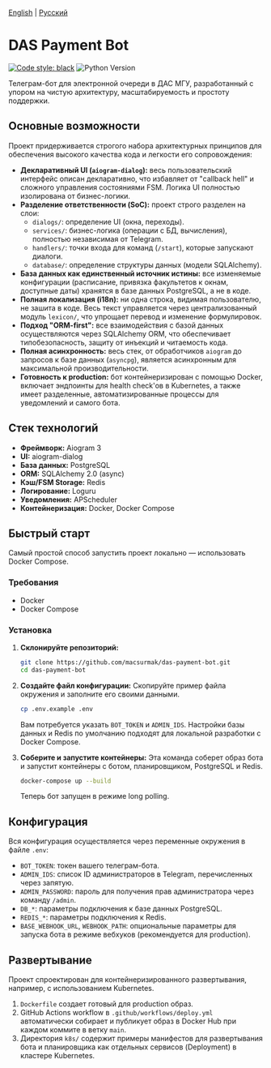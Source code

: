[English](README.md) | [Русский](README.ru.md)

# DAS Payment Bot

[![Code style: black](https://img.shields.io/badge/code%20style-black-000000.svg)](https://github.com/psf/black)
![Python Version](https://img.shields.io/badge/python-3.13-blue)

Телеграм-бот для электронной очереди в ДАС МГУ, разработанный с упором на чистую архитектуру, масштабируемость и простоту поддержки.

## Основные возможности

Проект придерживается строгого набора архитектурных принципов для обеспечения высокого качества кода и легкости его сопровождения:

*   **Декларативный UI (`aiogram-dialog`):** весь пользовательский интерфейс описан декларативно, что избавляет от "callback hell" и сложного управления состояниями FSM. Логика UI полностью изолирована от бизнес-логики.
*   **Разделение ответственности (SoC):** проект строго разделен на слои:
    *   `dialogs/`: определение UI (окна, переходы).
    *   `services/`: бизнес-логика (операции с БД, вычисления), полностью независимая от Telegram.
    *   `handlers/`: точки входа для команд (`/start`), которые запускают диалоги.
    *   `database/`: определение структуры данных (модели SQLAlchemy).
*   **База данных как единственный источник истины:** все изменяемые конфигурации (расписание, привязка факультетов к окнам, доступные даты) хранятся в базе данных PostgreSQL, а не в коде.
*   **Полная локализация (i18n):** ни одна строка, видимая пользователю, не зашита в коде. Весь текст управляется через централизованный модуль `lexicon/`, что упрощает перевод и изменение формулировок.
*   **Подход "ORM-first":** все взаимодействия с базой данных осуществляются через SQLAlchemy ORM, что обеспечивает типобезопасность, защиту от инъекций и читаемость кода.
*   **Полная асинхронность:** весь стек, от обработчиков `aiogram` до запросов к базе данных (`asyncpg`), является асинхронным для максимальной производительности.
*   **Готовность к production:** бот контейнеризирован с помощью Docker, включает эндпоинты для health check'ов в Kubernetes, а также имеет разделенные, автоматизированные процессы для уведомлений и самого бота.

## Стек технологий

*   **Фреймворк:** Aiogram 3
*   **UI:** aiogram-dialog
*   **База данных:** PostgreSQL
*   **ORM:** SQLAlchemy 2.0 (async)
*   **Кэш/FSM Storage:** Redis
*   **Логирование:** Loguru
*   **Уведомления:** APScheduler
*   **Контейнеризация:** Docker, Docker Compose

## Быстрый старт

Самый простой способ запустить проект локально — использовать Docker Compose.

### Требования

*   Docker
*   Docker Compose

### Установка

1.  **Склонируйте репозиторий:**
    ```bash
    git clone https://github.com/macsurmak/das-payment-bot.git
    cd das-payment-bot
    ```

2.  **Создайте файл конфигурации:**
    Скопируйте пример файла окружения и заполните его своими данными.
    ```bash
    cp .env.example .env
    ```
    Вам потребуется указать `BOT_TOKEN` и `ADMIN_IDS`. Настройки базы данных и Redis по умолчанию подходят для локальной разработки с Docker Compose.

3.  **Соберите и запустите контейнеры:**
    Эта команда соберет образ бота и запустит контейнеры с ботом, планировщиком, PostgreSQL и Redis.
    ```bash
    docker-compose up --build
    ```
    Теперь бот запущен в режиме long polling.

## Конфигурация

Вся конфигурация осуществляется через переменные окружения в файле `.env`:

*   `BOT_TOKEN`: токен вашего телеграм-бота.
*   `ADMIN_IDS`: список ID администраторов в Telegram, перечисленных через запятую.
*   `ADMIN_PASSWORD`: пароль для получения прав администратора через команду `/admin`.
*   `DB_*`: параметры подключения к базе данных PostgreSQL.
*   `REDIS_*`: параметры подключения к Redis.
*   `BASE_WEBHOOK_URL`, `WEBHOOK_PATH`: опциональные параметры для запуска бота в режиме вебхуков (рекомендуется для production).

## Развертывание

Проект спроектирован для контейнеризированного развертывания, например, с использованием Kubernetes.

1.  `Dockerfile` создает готовый для production образ.
2.  GitHub Actions workflow в `.github/workflows/deploy.yml` автоматически собирает и публикует образ в Docker Hub при каждом коммите в ветку `main`.
3.  Директория `k8s/` содержит примеры манифестов для развертывания бота и планировщика как отдельных сервисов (Deployment) в кластере Kubernetes.